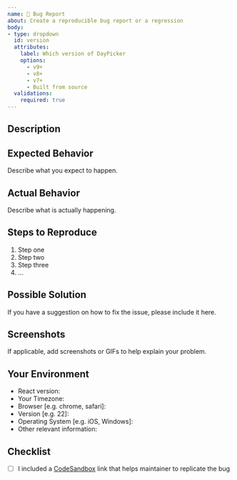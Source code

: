 ```yaml
---
name: 🐛 Bug Report
about: Create a reproducible bug report or a regression
body:
- type: dropdown
  id: version
  attributes:
    label: Which version of DayPicker
    options:
      - v9+
      - v8+
      - v7+
      - Built from source
  validations:
    required: true
---
```


## Description



## Expected Behavior

Describe what you expect to happen.

## Actual Behavior

Describe what is actually happening.

## Steps to Reproduce

1. Step one
2. Step two
3. Step three
4. ...

## Possible Solution

If you have a suggestion on how to fix the issue, please include it here.

## Screenshots

If applicable, add screenshots or GIFs to help explain your problem.

## Your Environment

- React version:
- Your Timezone:
- Browser [e.g. chrome, safari]:
- Version [e.g. 22]:
- Operating System [e.g. iOS, Windows]:
- Other relevant information:

## Checklist

- [ ] I included a [CodeSandbox](https://codesandbox.io/p/sandbox/react-day-picker-v8-eg8mw) link that helps maintainer to replicate the bug
